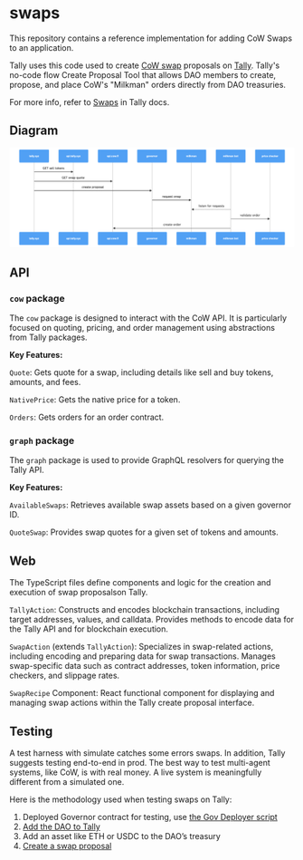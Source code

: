 # swaps

This repository contains a reference implementation for adding CoW Swaps to an application. 

Tally uses this code used to create [CoW swap](https://cow.fi/) proposals on [Tally](https://tally.xyz/). Tally's no-code flow Create Proposal Tool that allows DAO members to create, propose, and place CoW's "Milkman" orders directly from DAO treasuries.

For more info, refer to [Swaps](https://docs.tally.xyz/knowledge-base/proposals/creating-proposals/swaps) in Tally docs.

## Diagram

![Swaps on Tally](https://github.com/withtally/swaps/blob/ba3404b870affc7c5e21c3f9348a2825f4324c9c/swaps-on-tally.png)

## API

### `cow` package

The `cow` package is designed to interact with the CoW API. It is particularly focused on quoting, pricing, and order management using abstractions from Tally packages.

**Key Features:**

`Quote`: Gets quote for a swap, including details like sell and buy tokens, amounts, and fees.

`NativePrice`: Gets the native price for a token.

`Orders`: Gets orders for an order contract.

### `graph` package

The `graph` package is used to provide GraphQL resolvers for querying the Tally API.

**Key Features:**

`AvailableSwaps`: Retrieves available swap assets based on a given governor ID.

`QuoteSwap`: Provides swap quotes for a given set of tokens and amounts.


## Web

The TypeScript files define components and logic for the creation and execution of swap proposalson Tally.

`TallyAction`:
Constructs and encodes blockchain transactions, including target addresses, values, and calldata.
Provides methods to encode data for the Tally API and for blockchain execution.

`SwapAction` (extends `TallyAction`):
Specializes in swap-related actions, including encoding and preparing data for swap transactions.
Manages swap-specific data such as contract addresses, token information, price checkers, and slippage rates.

`SwapRecipe` Component:
React functional component for displaying and managing swap actions within the Tally create proposal interface.


## Testing

A test harness with simulate catches some errors swaps. In addition, Tally suggests testing end-to-end in prod. The best way to test multi-agent systems, like CoW, is with real money. A live system is meaningfully different from a simulated one.

Here is the methodology used when testing swaps on Tally:
1. Deployed Governor contract for testing, use [the Gov Deployer script](https://github.com/withtally/gov_deployer?tab=readme-ov-file#deployments)
2. [Add the DAO to Tally](https://docs.tally.xyz/knowledge-base/managing-a-dao)
3. Add an asset like ETH or USDC to the DAO’s treasury
4. [Create a swap proposal](https://docs.tally.xyz/knowledge-base/proposals/creating-proposals/swaps#swap-proposal-in-5-steps)


